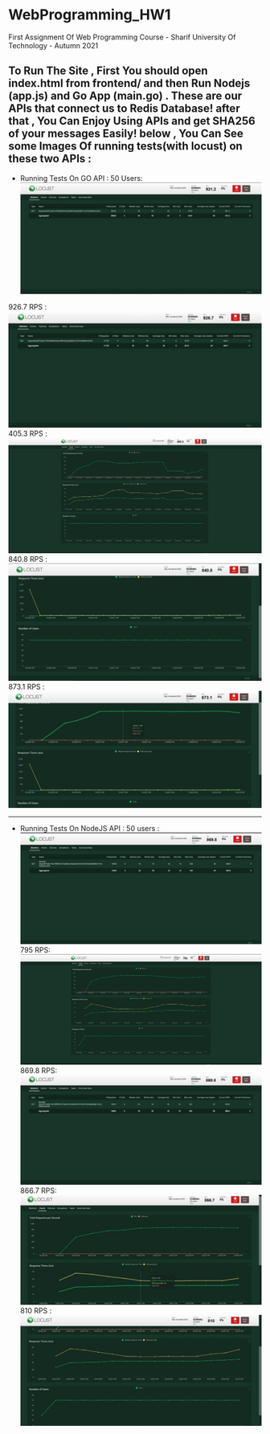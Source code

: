 # WebProgramming_HW1
First Assignment Of Web Programming Course - Sharif University Of Technology - Autumn 2021

To Run The Site , First You should open index.html from frontend/ and then Run Nodejs (app.js) and Go App (main.go) .
These are our APIs that connect us to Redis Database!
after that , You Can Enjoy Using APIs and get SHA256 of your messages Easily!
 below , You Can See some Images Of running tests(with locust) on these two APIs :
 --------------------------------------------------------------------------------------------------------------------------
 - Running Tests On GO API :
50 Users:  ![](https://github.com/AmirHossein-nr/WebProgramming_HW1/blob/main/locust/go-1.jpg)

926.7 RPS : ![](https://github.com/AmirHossein-nr/WebProgramming_HW1/blob/main/locust/go-2.jpg)
405.3 RPS : ![](https://github.com/AmirHossein-nr/WebProgramming_HW1/blob/main/locust/go-3.jpg)
840.8 RPS : ![](https://github.com/AmirHossein-nr/WebProgramming_HW1/blob/main/locust/go-4.jpg)
873.1 RPS : ![](https://github.com/AmirHossein-nr/WebProgramming_HW1/blob/main/locust/go-5.jpg)


------------------------------------------------------------------------------------------------------------------------------
 - Running Tests On NodeJS API :
 50 users : ![](https://github.com/AmirHossein-nr/WebProgramming_HW1/blob/main/locust/node-1.jpg)
 795 RPS: ![](https://github.com/AmirHossein-nr/WebProgramming_HW1/blob/main/locust/node-2.jpg)
 869.8 RPS: ![](https://github.com/AmirHossein-nr/WebProgramming_HW1/blob/main/locust/node-3.jpg)
 866.7 RPS: ![](https://github.com/AmirHossein-nr/WebProgramming_HW1/blob/main/locust/node-4.jpg)
 810 RPS : ![](https://github.com/AmirHossein-nr/WebProgramming_HW1/blob/main/locust/node-5.jpg)
